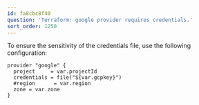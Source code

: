 ```yaml
---
id: fa8cbc8f40
question: 'Terraform: google provider requires credentials.'
sort_order: 1250
---
```


To ensure the sensitivity of the credentials file, use the following configuration:

```hcl
provider "google" {
  project     = var.projectId
  credentials = file("${var.gcpkey}")
  #region      = var.region
  zone = var.zone
}
```